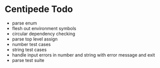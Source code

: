 # Centipede Todo
* parse enum
* flesh out environment symbols
* circular dependency checking
* parse top level assign
* number test cases
* string test cases
* handle input errors in number and string with error message and exit
* parse test suite